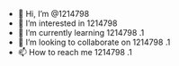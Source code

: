 - 👋 Hi, I’m @1214798
- 👀 I’m interested in 1214798
- 🌱 I’m currently learning 1214798 .1
- 💞️ I’m looking to collaborate on 1214798 .1
- 📫 How to reach me 1214798 .1
